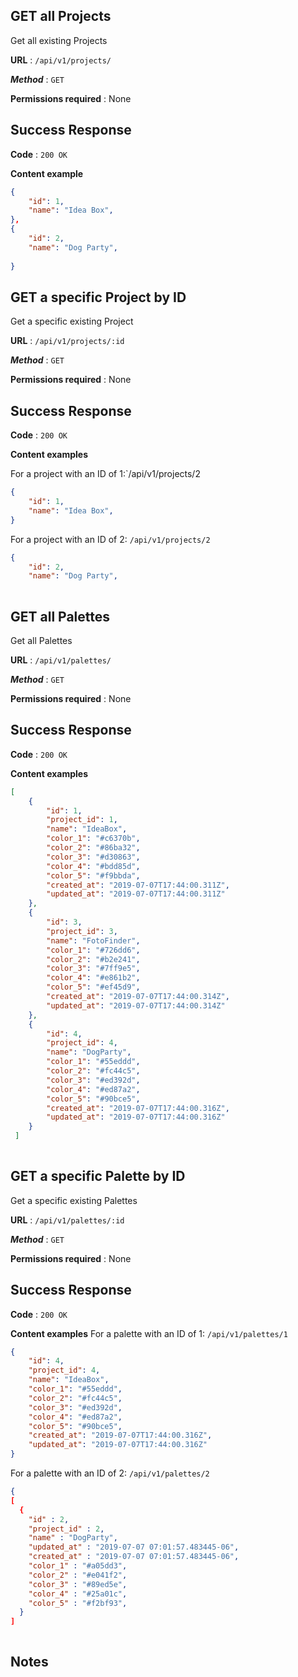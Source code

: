 ## GET all Projects
Get all existing Projects

**URL** : `/api/v1/projects/`

***Method*** : `GET`

**Permissions required** : None

## Success Response

**Code** : `200 OK`

**Content example**
```json
{
    "id": 1,
    "name": "Idea Box",
},
{
    "id": 2,
    "name": "Dog Party",
  
}
```
## GET a specific Project by ID

Get a specific existing Project


**URL** : `/api/v1/projects/:id`

***Method*** : `GET`

**Permissions required** : None

## Success Response

**Code** : `200 OK`

**Content examples**

For a project with an ID of 1:`/api/v1/projects/2

```json
{
    "id": 1,
    "name": "Idea Box",
}
```

For a project with an ID of 2: `/api/v1/projects/2`

```json
{
    "id": 2,
    "name": "Dog Party",
  
```
## GET all Palettes
Get all Palettes


**URL** : `/api/v1/palettes/`

***Method*** : `GET`

**Permissions required** : None

## Success Response

**Code** : `200 OK`

**Content examples**
```json
[
    {
        "id": 1,
        "project_id": 1,
        "name": "IdeaBox",
        "color_1": "#c6370b",
        "color_2": "#86ba32",
        "color_3": "#d30863",
        "color_4": "#bdd85d",
        "color_5": "#f9bbda",
        "created_at": "2019-07-07T17:44:00.311Z",
        "updated_at": "2019-07-07T17:44:00.311Z"
    },
    {
        "id": 3,
        "project_id": 3,
        "name": "FotoFinder",
        "color_1": "#726dd6",
        "color_2": "#b2e241",
        "color_3": "#7ff9e5",
        "color_4": "#e861b2",
        "color_5": "#ef45d9",
        "created_at": "2019-07-07T17:44:00.314Z",
        "updated_at": "2019-07-07T17:44:00.314Z"
    },
    {
        "id": 4,
        "project_id": 4,
        "name": "DogParty",
        "color_1": "#55eddd",
        "color_2": "#fc44c5",
        "color_3": "#ed392d",
        "color_4": "#ed87a2",
        "color_5": "#90bce5",
        "created_at": "2019-07-07T17:44:00.316Z",
        "updated_at": "2019-07-07T17:44:00.316Z"
    }
 ]
  
```
## GET a specific Palette by ID

Get a specific existing Palettes


**URL** : `/api/v1/palettes/:id`

***Method*** : `GET`

**Permissions required** : None

## Success Response

**Code** : `200 OK`

**Content examples**
For a palette with an ID of 1: `/api/v1/palettes/1`

```json
{
    "id": 4,
    "project_id": 4,
    "name": "IdeaBox",
    "color_1": "#55eddd",
    "color_2": "#fc44c5",
    "color_3": "#ed392d",
    "color_4": "#ed87a2",
    "color_5": "#90bce5",
    "created_at": "2019-07-07T17:44:00.316Z",
    "updated_at": "2019-07-07T17:44:00.316Z"
}
```

For a palette with an ID of 2: `/api/v1/palettes/2`

```json
{
[
  {
    "id" : 2,
    "project_id" : 2,
    "name" : "DogParty",
    "updated_at" : "2019-07-07 07:01:57.483445-06",
    "created_at" : "2019-07-07 07:01:57.483445-06",
    "color_1" : "#a05dd3",
    "color_2" : "#e041f2",
    "color_3" : "#89ed5e",
    "color_4" : "#25a01c",
    "color_5" : "#f2bf93",
  }
]
  
```

## Notes
